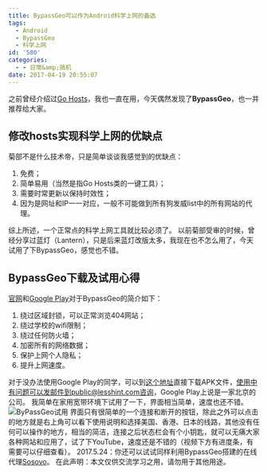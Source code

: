 ```yaml
---
title: BypassGeo可以作为Android科学上网的备选
tags:
  - Android
  - BypassGeo
  - 科学上网
id: '580'
categories:
  - - 日常&amp;搞机
date: 2017-04-19 20:55:07
---
```


之前曾经介绍过[Go Hosts](https://www.jubuzz.com/geek/19.html)，我也一直在用，今天偶然发现了**BypassGeo**，也一并推荐给大家。

## 修改hosts实现科学上网的优缺点

菊部不是什么技术帝，只是简单谈谈我感觉到的优缺点：

1.  免费；
2.  简单易用（当然是指Go Hosts类的一键工具）；
3.  需要时常更新以保持时效性；
4.  因为是网址和IP一一对应，一般不可能做到所有狗发威list中的所有网站的代理。

综上所述，一个正常点的科学上网工具就比较必须了。 以前菊部受审的时候，曾经分享过蓝灯（Lantern），只是后来蓝灯改版太多，我现在也不怎么用了，今天试用了下BypassGeo，感觉也不错。

## BypassGeo下载及试用心得

[官网](http://www.bypassgeo.com/)和[Google Play](https://play.google.com/store/apps/details?id=com.lesshint.android.bypassgeo)对于BypassGeo的简介如下：

1.  绕过区域封锁，可以正常浏览404网站；
2.  绕过学校的wifi限制；
3.  绕过任何防火墙；
4.  加密所有的网络数据；
5.  保护上网个人隐私；
6.  提升上网速度。

对于没办法使用Google Play的同学，可以到[这个地址](http://download.bypassgeo.com/apk/com.lesshint.android.bypassgeo.apk)直接下载APK文件，使用中有问题可以发邮件到public@lesshint.com咨询，Google Play上说是一家北京的公司。 我简单在家用宽带环境下试用了一下，界面相当简单，速度也还不错。 ![ByPassGeo试用](http://oonpyj3y0.bkt.clouddn.com/bypassgeo.jpg) 界面只有很简单的一个连接和断开的按钮，除此之外可以点击的地方就是右上角可以看下使用说明和选择美国、香港、日本的线路，其他没有任何可以操作的地方，相当的简洁，连接之后状态栏会有个小钥匙，就可以无痛大家各种网站和应用了，试了下YouTube，速度还是不错的（视频下方有进度条，有需要可以仔细查看）。 2017.5.24：你还可以试试同样利用BypassGeo搭建的在线代理[Sosovo](https://www.jubuzz.com/geek/320.html)。 在此声明：本文仅供交流学习之用，请勿用于其他用途。